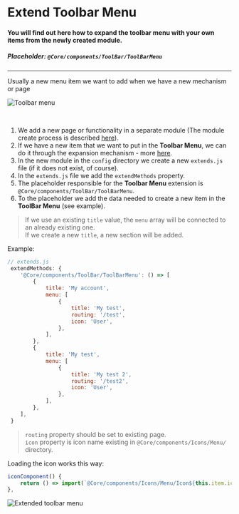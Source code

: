 # Extend Toolbar Menu

#### You will find out here how to expand the toolbar menu with your own items from the newly created module.

##### Placeholder: `@Core/components/ToolBar/ToolBarMenu`

---

Usually a new menu item we want to add when we have a new mechanism or page

<img src="images/cookbook/tool_bar_menu.png"
    alt="Toolbar menu"
    />

<br>

1. We add a new page or functionality in a separate module (The module create process is described [here][doc-new-module]).
2. If we have a new item that we want to put in the **Toolbar Menu**, we can do it through the expansion mechanism - more [here][doc-extend].
3. In the new module in the `config` directory we create a new `extends.js` file (if it does not exist, of course).
4. In the `extends.js` file we add the `extendMethods` property.
5. The placeholder responsible for the **Toolbar Menu** extension is `@Core/components/ToolBar/ToolBarMenu`.
6. To the placeholder we add the data needed to create a new item in the **ToolBar Menu** (see example).

> If we use an existing `title` value, the `menu` array will be connected to an already existing one. <br>
If we create a new `title`, a new section will be added.

Example:
```javascript
// extends.js
 extendMethods: {
    '@Core/components/ToolBar/ToolBarMenu': () => [
        {
            title: 'My account',
            menu: [
                {
                    title: 'My test',
                    routing: '/test',
                    icon: 'User',
                },
            ],
        },
        {
            title: 'My test',
            menu: [
                {
                    title: 'My test 2',
                    routing: '/test2',
                    icon: 'User',
                },
            ],
        },
    ],
 }
```
> `routing` property should be set to existing page. <br>
`icon` property is icon name existing in `@Core/components/Icons/Menu/` directory.

Loading the icon works this way:
```javascript
iconComponent() {
    return () => import(`@Core/components/Icons/Menu/Icon${this.item.icon}`);
},
```

<img src="images/cookbook/tool_bar_extended.png"
    alt="Extended toolbar menu"
    />


[doc-new-module]: frontend/cookbook/new_module
[doc-extend]:frontend/configurations?id=extend


